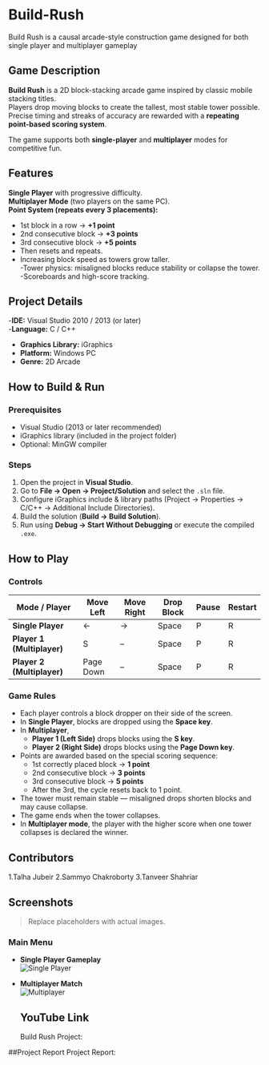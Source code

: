 # Build-Rush
Build Rush is a causal arcade-style construction game designed for both single player and multiplayer gameplay

##  Game Description
**Build Rush** is a 2D block-stacking arcade game inspired by classic mobile stacking titles.  
Players drop moving blocks to create the tallest, most stable tower possible. Precise timing and streaks of accuracy are rewarded with a **repeating point-based scoring system**.  

The game supports both **single-player** and **multiplayer** modes for competitive fun.  


## Features
 **Single Player** with progressive difficulty.  
 **Multiplayer Mode** (two players on the same PC).  
 **Point System (repeats every 3 placements):**  
  - 1st block in a row → **+1 point**  
  - 2nd consecutive block → **+3 points**  
  - 3rd consecutive block → **+5 points**  
  - Then resets and repeats.  
  - Increasing block speed as towers grow taller.  
 -Tower physics: misaligned blocks reduce stability or collapse the tower.  
  -Scoreboards and high-score tracking.  



##  Project Details
-**IDE:** Visual Studio 2010 / 2013 (or later)  
-**Language:** C / C++  
- **Graphics Library:** iGraphics  
- **Platform:** Windows PC  
- **Genre:** 2D Arcade  


##  How to Build & Run

### Prerequisites
- Visual Studio (2013 or later recommended)  
- iGraphics library (included in the project folder)  
- Optional: MinGW compiler  

### Steps
1. Open the project in **Visual Studio**.  
2. Go to **File → Open → Project/Solution** and select the `.sln` file.  
3. Configure iGraphics include & library paths (Project → Properties → C/C++ → Additional Include Directories).  
4. Build the solution (**Build → Build Solution**).  
5. Run using **Debug → Start Without Debugging** or execute the compiled `.exe`.  



##  How to Play

### Controls
| Mode / Player | Move Left | Move Right | Drop Block | Pause | Restart |
|---------------|-----------|------------|------------|-------|---------|
| **Single Player** | ← | → | Space | P | R |
| **Player 1 (Multiplayer)** | S | – | Space | P | R |
| **Player 2 (Multiplayer)** | Page Down | – | Space | P | R |


###  **Game Rules**
- Each player controls a block dropper on their side of the screen.  
- In **Single Player**, blocks are dropped using the **Space key**.  
- In **Multiplayer**,  
  - **Player 1 (Left Side)** drops blocks using the **S key**.  
  - **Player 2 (Right Side)** drops blocks using the **Page Down key**.  
- Points are awarded based on the special scoring sequence:  
  - 1st correctly placed block → **1 point**  
  - 2nd consecutive block → **3 points**  
  - 3rd consecutive block → **5 points**  
  - After the 3rd, the cycle resets back to 1 point.  
- The tower must remain stable — misaligned drops shorten blocks and may cause collapse.  
- The game ends when the tower collapses.  
- In **Multiplayer mode**, the player with the higher score when one tower collapses is declared the winner.






## Contributors

1.Talha Jubeir
2.Sammyo Chakroborty
3.Tanveer Shahriar


## Screenshots
> Replace placeholders with actual images.  

### **Main Menu**  

 

- **Single Player Gameplay**  
  ![Single Player](./screenshots/single.png)  

- **Multiplayer Match**  
  ![Multiplayer](./screenshots/multiplayer.png)  




  ## YouTube Link
  Build Rush Project: 
  
 ##Project Report
 Project Report:



